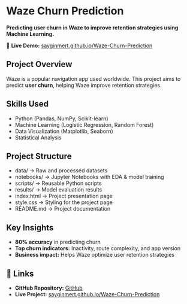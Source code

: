 # Waze Churn Prediction  
**Predicting user churn in Waze to improve retention strategies using Machine Learning.**  

🔗 **Live Demo:** [sayginmert.github.io/Waze-Churn-Prediction](https://sayginmert.github.io/Waze-Churn-Prediction/)  

## Project Overview  
Waze is a popular navigation app used worldwide. This project aims to predict **user churn**, helping Waze improve retention strategies.  

## Skills Used  
- Python (Pandas, NumPy, Scikit-learn)  
- Machine Learning (Logistic Regression, Random Forest)  
- Data Visualization (Matplotlib, Seaborn)  
- Statistical Analysis

## Project Structure  
- data/ -> Raw and processed datasets
- notebooks/ -> Jupyter Notebooks with EDA & model training
- scripts/ -> Reusable Python scripts
- results/ -> Model evaluation results
- index.html -> Project presentation page
- style.css -> Styling for the project page
- README.md -> Project documentation

## Key Insights  
- **80% accuracy** in predicting churn  
- **Top churn indicators:** Inactivity, route complexity, and app version  
- **Business impact:** Helps Waze optimize user retention strategies  

## 📎 Links  
- **GitHub Repository:** [GitHub](https://github.com/sayginmert/Waze-Churn-Prediction)  
- **Live Project:** [sayginmert.github.io/Waze-Churn-Prediction](https://sayginmert.github.io/Waze-Churn-Prediction/)  
